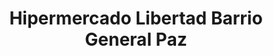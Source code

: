 ---
title: "Hipermercado Libertad Barrio General Paz"
url: /cordoba/hipermercado-libertad-barrio-general-paz/
shop: supermercado
---